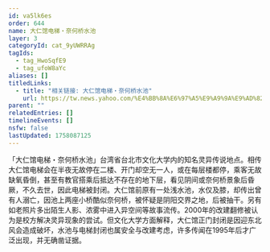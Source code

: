 ```yaml
---
id: va5lk6es
order: 644
name: 大仁馆电梯・奈何桥水池
layer: 3
categoryId: cat_9yUWRRAg
tagIds:
  - tag_HwoSqfE9
  - tag_ufoW8aYc
aliases: []
titledLinks:
  - title: "相关链接: 大仁馆电梯・奈何桥水池"
    url: https://tw.news.yahoo.com/%E4%BB%8A%E6%97%A5%E9%A9%9A%E9%AD%82-%E9%9D%88%E7%95%B0-%E6%96%87%E5%A4%A7%E5%A4%A7%E4%BB%81%E9%A4%A8-%E9%AC%BC%E9%9B%BB%E6%A2%AF-%E8%BC%89%E4%BA%BA%E5%88%B0%E9%99%B0%E7%95%8C-041423251.html
parent: ""
relatedEntries: []
timelineEvents: []
nsfw: false
lastUpdated: 1758087125
---
```


「大仁馆电梯・奈何桥水池」台湾省台北市文化大学内的知名灵异传说地点。相传大仁馆电梯会在半夜无故停在二楼、开门却空无一人，或在每层楼都停，乘客无故缺氧昏倒，甚至有教官搭乘后抵达不存在的地下层，看见阴间或奈何桥景象后昏厥，不久去世，因此电梯被封闭。大仁馆前原有一处浅水池，水仅及膝，却传出曾有人溺亡，因池上两座小桥酷似奈何桥，被怀疑是阴阳交界之地，后被抽干。另有如老照片多出陌生人影、浓雾中进入异空间等故事流传。2000年的改建翻修被认为是校方解决灵异现象的尝试。但文化大学方面解释，大仁馆正门封闭是因迎东北风会造成破坏，水池与电梯封闭也属安全与改建考虑，许多传闻在1995年后才广泛出现，并无确凿证据。